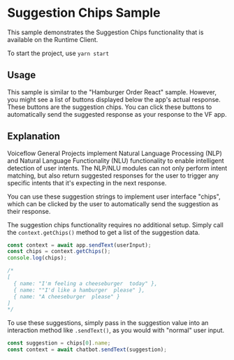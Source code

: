 # Suggestion Chips Sample

This sample demonstrates the Suggestion Chips functionality that is available on the Runtime Client. 

To start the project, use `yarn start`

## Usage

This sample is similar to the "Hamburger Order React" sample. However, you might see a list of buttons displayed below the app's actual response. These buttons are the suggestion chips. You can click these buttons to automatically send the suggested response as your response to the VF app.

## Explanation

Voiceflow General Projects implement Natural Language Processing (NLP) and Natural Language Functionality (NLU) functionality to enable intelligent detection of user intents. The NLP/NLU modules can not only perform intent matching, but also return suggested responses for the user to trigger any specific intents that it's expecting in the next response.

You can use these suggestion strings to implement user interface "chips", which can be clicked by the user to automatically send the suggestion as their response.

The suggestion chips functionality requires no additional setup. Simply call the `context.getChips()` method to get a list of the suggestion data.

```js
const context = await app.sendText(userInput);
const chips = context.getChips();
console.log(chips);

/*
[
  { name: "I'm feeling a cheeseburger  today" },
  { name: ""I'd like a hamburger  please" },
  { name: "A cheeseburger  please" }
]
*/
```

To use these suggestions, simply pass in the suggestion value into an interaction method like `.sendText()`, as you would with "normal" user input.

```js
const suggestion = chips[0].name;
const context = await chatbot.sendText(suggestion);
```
